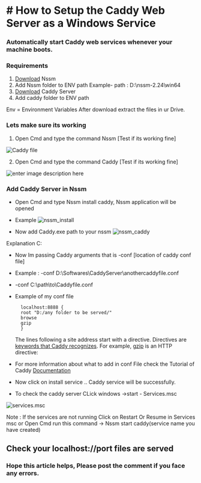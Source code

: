 ﻿# # How to Setup the Caddy Web Server as a Windows Service

### Automatically start Caddy web services whenever your machine boots. 


### Requirements

 1. [Download](https://nssm.cc/download) Nssm 
 2. Add Nssm folder to ENV path Example- path : D:\nssm-2.24\win64
 3. [Download](https://caddyserver.com/v1/download) Caddy Server
 4. Add caddy folder to ENV path 

Env = Environment Variables
After download extract the files in ur Drive.

### Lets make sure its working 

 1. Open Cmd and  type the command Nssm [Test if its working fine]
 
![Caddy file](https://i.imgur.com/Oy4bPPE.png)

 2. Open Cmd and  type the command Caddy [Test if its working fine]

![enter image description here](https://i.imgur.com/GxfHD9A.png)

 
### Add Caddy Server in Nssm 

 - Open Cmd and type Nssm install caddy, Nssm application will be opened
 - Example
 ![nssm_install](https://i.imgur.com/FlXtq5Y.png)
 
 - Now add Caddy.exe path to your nssm 
 ![nssm_caddy](https://i.imgur.com/1KYZnke.png)

Explanation C:

 - Now Im passing Caddy arguments that is -conf [location of caddy conf file]
 - Example : -conf D:\Softwares\CaddyServer\anothercaddyfile.conf
 -  -conf C:\path\to\Caddyfile.conf
- Example of my conf file 
	

        localhost:8888 {
	    root "D:/any folder to be served/"
	    browse
	    gzip
        }


	 The lines following a site address start with a directive. Directives are [keywords that Caddy recognizes](https://caddyserver.com/v1/docs). For example, [gzip](https://caddyserver.com/v1/docs/gzip) is an HTTP directive:

 - For more information about what to add in conf File check the Tutorial of Caddy [Documentation](https://caddyserver.com/v1/tutorial/caddyfile) 

 - Now click on install service .. Caddy service will be successfully.
 - To check the caddy server CLick windows ->start - Services.msc

![services.msc](https://i.imgur.com/pUC2Wp8.png)

 Note : If the services are not running Click on Restart Or Resume in Services msc 
 or
 Open Cmd run this command -> Nssm start caddy(service name you have created) 


## Check your localhost://port files are served

### Hope this article helps, Please post the comment if you face any errors. 

